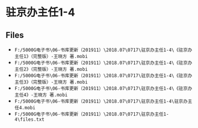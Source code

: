 # 驻京办主任1-4

## Files

- `F:/5000G电子书\06-书库更新（201911）\2018.07\0717\驻京办主任1-4\《驻京办主任1》（完整版）-王晓方 著.mobi`
- `F:/5000G电子书\06-书库更新（201911）\2018.07\0717\驻京办主任1-4\《驻京办主任2》（完整版）-王晓方 著.mobi`
- `F:/5000G电子书\06-书库更新（201911）\2018.07\0717\驻京办主任1-4\《驻京办主任3》（完整版）-王晓方 著.mobi`
- `F:/5000G电子书\06-书库更新（201911）\2018.07\0717\驻京办主任1-4\《驻京办主任4》-王晓方 著.mobi`
- `F:/5000G电子书\06-书库更新（201911）\2018.07\0717\驻京办主任1-4\驻京办主任4.mobi`
- `F:/5000G电子书\06-书库更新（201911）\2018.07\0717\驻京办主任1-4\files.txt`
